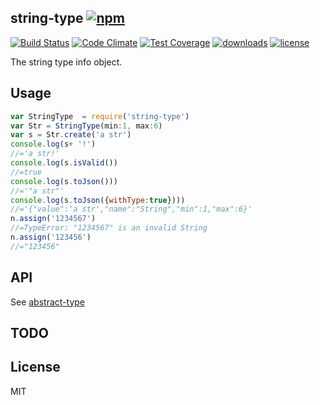 ## string-type [![npm][npm-svg]][npm]

[![Build Status][travis-svg]][travis]
[![Code Climate][codeclimate-svg]][codeclimate]
[![Test Coverage][codeclimate-test-svg]][codeclimate-test]
[![downloads][npm-download-svg]][npm]
[![license][npm-license-svg]][npm]

[npm]: https://npmjs.org/package/string-type
[npm-svg]: https://img.shields.io/npm/v/string-type.svg
[npm-download-svg]: https://img.shields.io/npm/dm/string-type.svg
[npm-license-svg]: https://img.shields.io/npm/l/string-type.svg
[travis-svg]: https://img.shields.io/travis/snowyu/string-type.js/master.svg
[travis]: http://travis-ci.org/snowyu/string-type.js
[codeclimate-svg]: https://codeclimate.com/github/snowyu/string-type.js/badges/gpa.svg
[codeclimate]: https://codeclimate.com/github/snowyu/string-type.js
[codeclimate-test-svg]: https://codeclimate.com/github/snowyu/string-type.js/badges/coverage.svg
[codeclimate-test]: https://codeclimate.com/github/snowyu/string-type.js/coverage

The string type info object.

## Usage

```js
var StringType  = require('string-type')
var Str = StringType(min:1, max:6)
var s = Str.create('a str')
console.log(s+ '!')
//='a str!'
console.log(s.isValid())
//=true
console.log(s.toJson()))
//='"a str"'
console.log(s.toJson({withType:true})))
//='{"value":'a str',"name":"String","min":1,"max":6}'
n.assign('1234567')
//=TypeError: "1234567" is an invalid String
n.assign('123456')
//="123456"
```

## API

See [abstract-type](https://github.com/snowyu/abstract-type.js)

## TODO


## License

MIT

